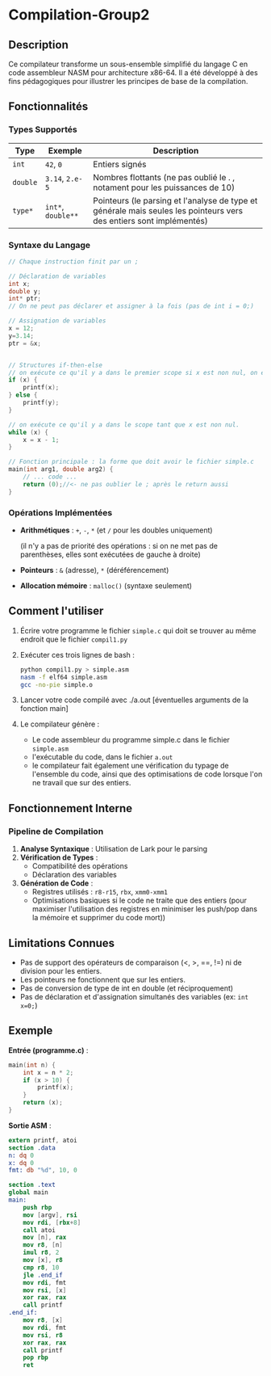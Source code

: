 # Compilation-Group2

## Description
Ce compilateur transforme un sous-ensemble simplifié du langage C en code assembleur NASM pour architecture x86-64. Il a été développé à des fins pédagogiques pour illustrer les principes de base de la compilation.

## Fonctionnalités

### Types Supportés
| Type       | Exemple      | Description                     |
|------------|--------------|---------------------------------|
| `int`      | `42`, `0`    | Entiers signés                  |
| `double`   | `3.14`, `2.e-5` | Nombres flottants (ne pas oublié le . , notament pour les puissances de 10)     |
| `type*`    | `int*`, `double**` | Pointeurs (le parsing et l'analyse de type et générale mais seules les pointeurs vers des entiers sont implémentés)  |

### Syntaxe du Langage
```c
// Chaque instruction finit par un ;

// Déclaration de variables
int x;
double y;
int* ptr;
// On ne peut pas déclarer et assigner à la fois (pas de int i = 0;)

// Assignation de variables
x = 12;
y=3.14;
ptr = &x;


// Structures if-then-else
// on exécute ce qu'il y a dans le premier scope si x est non nul, on exécute le scope du else sinon.
if (x) {
    printf(x);
} else {
    printf(y);
}

// on exécute ce qu'il y a dans le scope tant que x est non nul.
while (x) {
    x = x - 1;
}

// Fonction principale : la forme que doit avoir le fichier simple.c
main(int arg1, double arg2) {
    // ... code ...
    return (0);//<- ne pas oublier le ; après le return aussi
}
```


### Opérations Implémentées
- **Arithmétiques** : `+`, `-`, `*` (et `/` pour les doubles uniquement)
  
  (il n'y a pas de priorité des opérations : si on ne met pas de parenthèses, elles sont exécutées de gauche à droite)
- **Pointeurs** : `&` (adresse), `*` (déréférencement)
- **Allocation mémoire** : `malloc()` (syntaxe seulement)

## Comment l'utiliser

1. Écrire votre programme le fichier `simple.c` qui doit se trouver au même endroit que le fichier `compil1.py`
2. Exécuter ces trois lignes de bash :
   ```bash
   python compil1.py > simple.asm
   nasm -f elf64 simple.asm
   gcc -no-pie simple.o
   ```
3. Lancer votre code compilé avec ./a.out [éventuelles arguments de la fonction main]

4. Le compilateur génère :
   - Le code assembleur du programme simple.c dans le fichier `simple.asm`
   - l'exécutable du code, dans le fichier `a.out`
   - le compilateur fait également une vérification du typage de l'ensemble du code, ainsi que des optimisations de code lorsque l'on ne travail que sur des entiers.

## Fonctionnement Interne

### Pipeline de Compilation
1. **Analyse Syntaxique** : Utilisation de Lark pour le parsing
2. **Vérification de Types** :
   - Compatibilité des opérations
   - Déclaration des variables
3. **Génération de Code** :
   - Registres utilisés : `r8-r15`, `rbx`, `xmm0-xmm1`
   - Optimisations basiques si le code ne traite que des entiers (pour maximiser l'utilisation des registres en minimiser les push/pop dans la mémoire et supprimer du code mort))

## Limitations Connues
- Pas de support des opérateurs de comparaison (<, >, ==, !=) ni de division pour les entiers.
- Les pointeurs ne fonctionnent que sur les entiers.
- Pas de conversion de type de int en double (et réciproquement)
- Pas de déclaration et d'assignation simultanés des variables (ex: `int x=0;`)

## Exemple
**Entrée (programme.c)** :
```c
main(int n) {
    int x = n * 2;
    if (x > 10) {
        printf(x);
    }
    return (x);
}
```

**Sortie ASM** :
```nasm
extern printf, atoi
section .data
n: dq 0
x: dq 0
fmt: db "%d", 10, 0

section .text
global main
main:
    push rbp
    mov [argv], rsi
    mov rdi, [rbx+8]
    call atoi
    mov [n], rax
    mov r8, [n]
    imul r8, 2
    mov [x], r8
    cmp r8, 10
    jle .end_if
    mov rdi, fmt
    mov rsi, [x]
    xor rax, rax
    call printf
.end_if:
    mov r8, [x]
    mov rdi, fmt
    mov rsi, r8
    xor rax, rax
    call printf
    pop rbp
    ret
```
